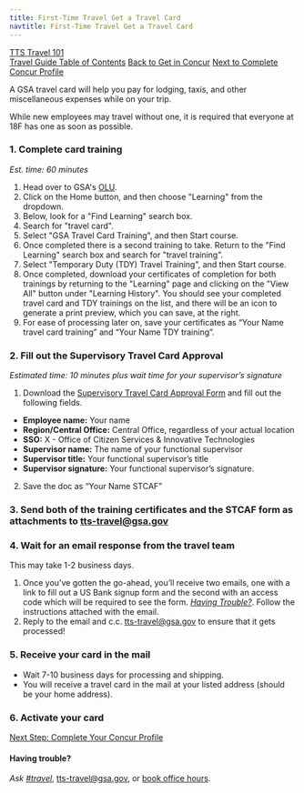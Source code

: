 ```yaml
---
title: First-Time Travel Get a Travel Card
navtitle: First-Time Travel Get a Travel Card
---
```


[TTS Travel 101](https://handbook.18f.gov/travel-101/) <br>
[Travel Guide Table of Contents](/travel-guide-table-of-contents)
[Back to Get in Concur](/first-time-travel-get-in-concur)
[Next to Complete Concur Profile](/first-time-travel-complete-concur-profile)

A GSA travel card will help you pay for lodging, taxis, and other miscellaneous expenses while on your trip.

While new employees may travel without one, it is required that everyone at 18F has one as soon as possible.

### 1. Complete card training

_Est. time: 60 minutes_

1. Head over to GSA's [OLU](https://gsaolu.gsa.gov).
2. Click on the Home button, and then choose "Learning" from the dropdown.
3. Below, look for a "Find Learning" search box.
4. Search for "travel card".
5. Select "GSA Travel Card Training", and then Start course.
6. Once completed there is a second training to take. Return to the "Find Learning" search box and search for "travel training".
7. Select "Temporary Duty (TDY) Travel Training", and then Start course.
8. Once completed, download your certificates of completion for both trainings by returning to the "Learning" page and clicking on the "View All" button under "Learning History". You should see your completed travel card and TDY trainings on the list, and there will be an icon to generate a print preview, which you can save, at the right.
9. For ease of processing later on, save your certificates as “Your Name travel card training” and “Your Name TDY training”.

### 2. Fill out the Supervisory Travel Card Approval

_Estimated time: 10 minutes plus wait time for your supervisor’s signature_

1. Download the [Supervisory Travel Card Approval Form](https://drive.google.com/a/gsa.gov/file/d/0B0Kck5dqF_EbN2ZHRFVSZkRZeVU/view) and fill out the following fields.

  * **Employee name:** Your name
  * **Region/Central Office:** Central Office, regardless of your actual location
  * **SSO:** X - Office of Citizen Services & Innovative Technologies
  * **Supervisor name:** The name of your functional supervisor
  * **Supervisor title:** Your functional supervisor’s title
  * **Supervisor signature:** Your functional supervisor’s signature.

2. Save the doc as “Your Name STCAF”

### 3. Send both of the training certificates and the STCAF form as attachments to [tts-travel@gsa.gov](mailto:tts-travel@gsa.gov)

### 4. Wait for an email response from the travel team

This may take 1-2 business days.

1. Once you’ve gotten the go-ahead, you’ll receive two emails, one with a link to fill out a US Bank signup form and the second with an access code which will be required to see the form. [_Having Trouble?_](#having-trouble). Follow the instructions attached with the email.
1. Reply to the email and c.c. tts-travel@gsa.gov to ensure that it gets processed!

### 5. Receive your card in the mail

* Wait 7-10 business days for processing and shipping.
* You will receive a travel card in the mail at your listed address (should be your home address).

### 6. Activate your card

[Next Step: Complete Your Concur Profile](/first-time-travel-complete-concur-profile)

#### Having trouble?

*Ask [#travel](https://gsa-tts.slack.com/messages/travel)*, [tts-travel@gsa.gov](mailto:tts-travel@gsa.gov), or [book office hours](https://sites.google.com/a/gsa.gov/tts-office-hours/).

